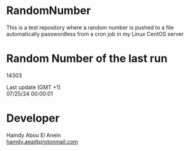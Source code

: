 # RandomNumber    
This is a test repository where a random number is pushed to a file automatically passwordless from a cron job in my Linux CentOS server    
# Random Number of the last run   
14303
      
Last update (GMT +1)    
07/25/24 00:00:01
# Developer    
Hamdy Abou El Anein   
hamdy.aea@protonmail.com
